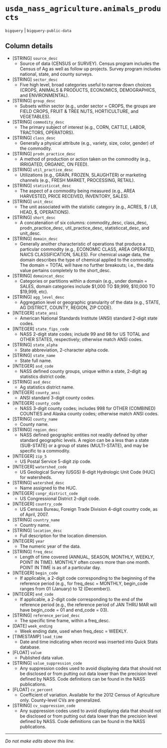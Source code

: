 # `usda_nass_agriculture.animals_products`
`bigquery` | `bigquery-public-data`

## Column details
* [STRING]    `source_desc`
  - Source of data (CENSUS or SURVEY). Census program includes the Census of Ag as well as follow up projects. Survey program includes national, state, and county surveys.
* [STRING]    `sector_desc`
  - Five high level, broad categories useful to narrow down choices (CROPS, ANIMALS & PRODUCTS, ECONOMICS, DEMOGRAPHICS, and ENVIRONMENTAL).
* [STRING]    `group_desc`
  - Subsets within sector (e.g., under sector = CROPS, the groups are FIELD CROPS, FRUIT & TREE NUTS, HORTICULTURE, and VEGETABLES).
* [STRING]    `commodity_desc`
  - The primary subject of interest (e.g., CORN, CATTLE, LABOR, TRACTORS, OPERATORS).
* [STRING]    `class_desc`
  - Generally a physical attribute (e.g., variety, size, color, gender) of the commodity.
* [STRING]    `prodn_practice_desc`
  - A method of production or action taken on the commodity (e.g., IRRIGATED, ORGANIC, ON FEED).
* [STRING]    `util_practice_desc`
  - Utilizations (e.g., GRAIN, FROZEN, SLAUGHTER) or marketing channels (e.g., FRESH MARKET, PROCESSING, RETAIL).
* [STRING]    `statisticcat_desc`
  - The aspect of a commodity being measured (e.g., AREA HARVESTED, PRICE RECEIVED, INVENTORY, SALES).
* [STRING]    `unit_desc`
  - The unit associated with the statistic category (e.g., ACRES, $ / LB, HEAD, $, OPERATIONS).
* [STRING]    `short_desc`
  - A concatenation of six columns: commodity_desc, class_desc, prodn_practice_desc, util_practice_desc, statisticcat_desc, and unit_desc.
* [STRING]    `domain_desc`
  - Generally another characteristic of operations that produce a particular commodity (e.g., ECONOMIC CLASS, AREA OPERATED, NAICS CLASSIFICATION, SALES). For chemical usage data, the domain describes the type of chemical applied to the commodity. The domain = TOTAL will have no further breakouts; i.e., the data value pertains completely to the short_desc.
* [STRING]    `domaincat_desc`
  - Categories or partitions within a domain (e.g., under domain = SALES, domain categories include $1,000 TO $9,999, $10,000 TO $19,999, etc).
* [STRING]    `agg_level_desc`
  - Aggregation level or geographic granularity of the data (e.g., STATE, AG DISTRICT, COUNTY, REGION, ZIP CODE).
* [INTEGER]   `state_ansi`
  - American National Standards Institute (ANSI) standard 2-digit state codes.
* [INTEGER]   `state_fips_code`
  - NASS 2-digit state codes; include 99 and 98 for US TOTAL and OTHER STATES, respectively; otherwise match ANSI codes.
* [STRING]    `state_alpha`
  - State abbreviation, 2-character alpha code.
* [STRING]    `state_name`
  - State full name.
* [INTEGER]   `asd_code`
  - NASS defined county groups, unique within a state, 2-digit ag statistics district code.
* [STRING]    `asd_desc`
  - Ag statistics district name.
* [INTEGER]   `county_ansi`
  - ANSI standard 3-digit county codes.
* [INTEGER]   `county_code`
  - NASS 3-digit county codes; includes 998 for OTHER (COMBINED) COUNTIES and Alaska county codes; otherwise match ANSI codes.
* [STRING]    `county_name`
  - County name.
* [STRING]    `region_desc`
  - NASS defined geographic entities not readily defined by other standard geographic levels. A region can be a less than a state (SUB-STATE) or a group of states (MULTI-STATE), and may be specific to a commodity.
* [INTEGER]   `zip_5`
  - US Postal Service 5-digit zip code.
* [INTEGER]   `watershed_code`
  - US Geological Survey (USGS) 8-digit Hydrologic Unit Code (HUC) for watersheds.
* [STRING]    `watershed_desc`
  - Name assigned to the HUC.
* [INTEGER]   `congr_district_code`
  - US Congressional District 2-digit code.
* [INTEGER]   `country_code`
  - US Census Bureau, Foreign Trade Division 4-digit country code, as of April, 2007.
* [STRING]    `country_name`
  - Country name.
* [STRING]    `location_desc`
  - Full description for the location dimension.
* [INTEGER]   `year`
  - The numeric year of the data.
* [STRING]    `freq_desc`
  - Length of time covered (ANNUAL, SEASON, MONTHLY, WEEKLY, POINT IN TIME). MONTHLY often covers more than one month. POINT IN TIME is as of a particular day.
* [INTEGER]   `begin_code`
  - If applicable, a 2-digit code corresponding to the beginning of the reference period (e.g., for freq_desc = MONTHLY, begin_code ranges from 01 (January) to 12 (December)).
* [INTEGER]   `end_code`
  - If applicable, a 2-digit code corresponding to the end of the reference period (e.g., the reference period of JAN THRU MAR will have begin_code = 01 and end_code = 03).
* [STRING]    `reference_period_desc`
  - The specific time frame, within a freq_desc.
* [DATE]      `week_ending`
  - Week ending date, used when freq_desc = WEEKLY.
* [TIMESTAMP] `load_time`
  - Date and time indicating when record was inserted into Quick Stats database.
* [FLOAT]     `value`
  - Published data value.
* [STRING]    `value_suppression_code`
  - Any suppression codes used to avoid displaying data that should not be disclosed or from putting out data lower than the precision level defined by NASS. Code definitions can be found in the NASS publications.
* [FLOAT]     `cv_percent`
  - Coefficient of variation. Available for the 2012 Census of Agriculture only. County-level CVs are generalized.
* [STRING]    `cv_suppression_code`
  - Any suppression codes used to avoid displaying data that should not be disclosed or from putting out data lower than the precision level defined by NASS. Code definitions can be found in the NASS publications.

-------------------------------------------------------------------------------
*Do not make edits above this line.*
